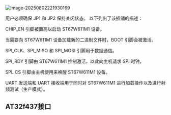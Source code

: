 ![image-20250802221930169](https://newbie-typora.oss-cn-shenzhen.aliyuncs.com/TyporaJPG/image-20250802221930169.png)

用户必须确保 JP1 和 JP2 保持关闭状态。 以下列出了该插销的描述：

 CHIP_EN 引脚被置高以启动 ST67W611M1 设备。

 当需要向 ST67W611M1 设备加载新的二进制文件时，BOOT 引脚会被激活。 

SPI_CLK、SPI_MISO 和 SPI_MOSI 引脚用于数据通信。 

SPI_RDY 引脚由 ST67W611M1 控制激活，以此向主机请求 SPI 时钟。

SPL CS 引脚由主机使用来唤醒 ST67W611M1 设备。

UART 发送端和 UART 接收端用于同时对 ST67W611M1 进行加载操作以及进行射频测试（生产模式）。





## AT32f437接口

